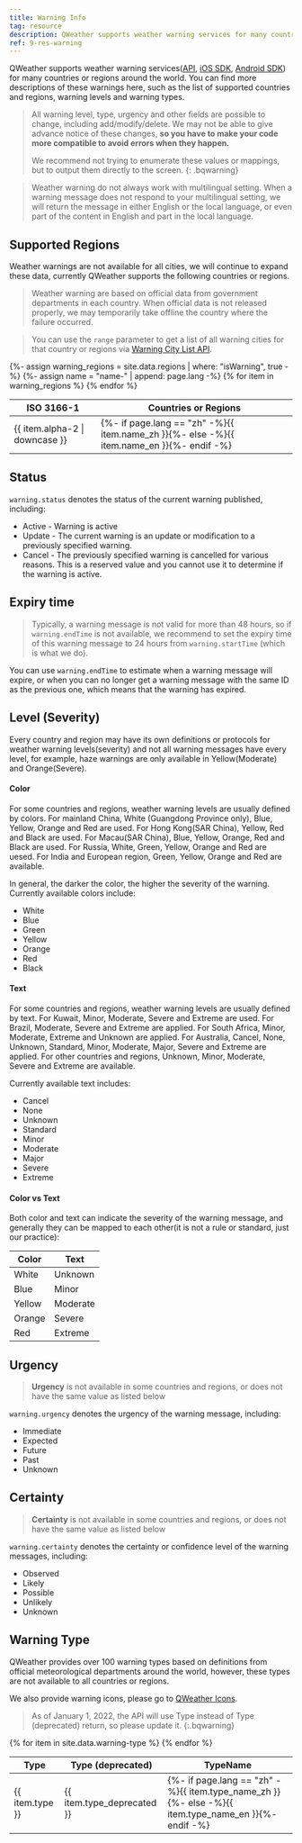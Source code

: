 ```yaml
---
title: Warning Info
tag: resource
description: QWeather supports weather warning services for many countries and regions around the world. You can find more descriptions of these warnings here, such as the list of supported countries and regions, warning levels and warning types.
ref: 9-res-warning
---
```


QWeather supports weather warning services([API](/en/docs/api/warning/), [iOS SDK](/en/docs/ios-sdk/ios-warning/), [Android SDK](/en/docs/android-sdk/android-warning/)) for many countries or regions around the world. You can find more descriptions of these warnings here, such as the list of supported countries and regions, warning levels and warning types.

> All warning level, type, urgency and other fields are possible to change, including add/modify/delete. We may not be able to give advance notice of these changes, **so you have to make your code more compatible to avoid errors when they happen.**
>
> We recommend not trying to enumerate these values or mappings, but to output them directly to the screen.
{: .bqwarning}

> Weather warning do not always work with multilingual setting. When a warning message does not respond to your multilingual setting, we will return the message in either English or the local language, or even part of the content in English and part in the local language.

## Supported Regions

Weather warnings are not available for all cities, we will continue to expand these data, currently QWeather supports the following countries or regions.

> Weather warning are based on official data from government departments in each country. When official data is not released properly, we may temporarily take offline the country where the failure occurred.

> You can use the `range` parameter to get a list of all warning cities for that country or regions via [Warning City List API](/en/docs/api/warning/weather-warning-city-list/).

<table>
  <thead>
    <tr>
      <th>ISO 3166-1</th>
      <th>Countries or Regions</th>
    </tr>
  </thead>
  <tbody>
  {%- assign warning_regions = site.data.regions | where: "isWarning", true -%}
  {%- assign name = "name-" | append: page.lang -%}
  {% for item in warning_regions %}
    <tr>
      <td>{{ item.alpha-2 | downcase  }}</td>
      <td>{%- if page.lang == "zh" -%}{{ item.name_zh  }}{%- else -%}{{ item.name_en  }}{%- endif -%}</td>
    </tr>
  {% endfor %}  
  </tbody>
</table>

## Status

`warning.status` denotes the status of the current warning published, including:

- Active - Warning is active
- Update - The current warning is an update or modification to a previously specified warning.
- Cancel - The previously specified warning is cancelled for various reasons. This is a reserved value and you cannot use it to determine if the warning is active.

## Expiry time

> Typically, a warning message is not valid for more than 48 hours, so if `warning.endTime` is not available, we recommend to set the expiry time of this warning message to 24 hours from `warning.startTime` (which is what we do).

You can use `warning.endTime` to estimate when a warning message will expire, or when you can no longer get a warning message with the same ID as the previous one, which means that the warning has expired.

## Level (Severity)

Every country and region may have its own definitions or protocols for weather warning levels(severity) and not all warning messages have every level, for example, haze warnings are only available in Yellow(Moderate) and Orange(Severe).

#### Color

For some countries and regions, weather warning levels are usually defined by colors. For mainland China, White (Guangdong Province only), Blue, Yellow, Orange and Red are used. For Hong Kong(SAR China), Yellow, Red and Black are used. For Macau(SAR China), Blue, Yellow, Orange, Red and Black are used. For Russia, White, Green, Yellow, Orange and Red are uesed. For India and European region, Green, Yellow, Orange and Red are available.

In general, the darker the color, the higher the severity of the warning. Currently available colors include:

- White 
- Blue 
- Green 
- Yellow 
- Orange 
- Red
- Black

#### Text

For some countries and regions, weather warning levels are usually defined by text. For Kuwait, Minor, Moderate, Severe and Extreme are used. For Brazil, Moderate, Severe and Extreme are applied. For South Africa, Minor, Moderate, Extreme and Unknown are applied. For Australia, Cancel, None, Unknown, Standard, Minor, Moderate, Major, Severe and Extreme are applied. For other countries and regions, Unknown, Minor, Moderate, Severe and Extreme are available.

Currently available text includes:

- Cancel
- None
- Unknown
- Standard
- Minor
- Moderate
- Major
- Severe
- Extreme

#### Color vs Text

Both color and text can indicate the severity of the warning message, and generally they can be mapped to each other(it is not a rule or standard, just our practice):

| Color  | Text     |
| ------ | -------- |
| White  | Unknown  |
| Blue   | Minor    |
| Yellow | Moderate |
| Orange | Severe   |
| Red    | Extreme  |

## Urgency

> **Urgency** is not available in some countries and regions, or does not have the same value as listed below

`warning.urgency` denotes the urgency of the warning message, including:

- Immediate
- Expected
- Future
- Past
- Unknown

## Certainty

> **Certainty** is not available in some countries and regions, or does not have the same value as listed below

`warning.certainty` denotes the certainty or confidence level of the warning messages, including:

- Observed
- Likely
- Possible
- Unlikely
- Unknown

## Warning Type

QWeather provides over 100 warning types based on definitions from official meteorological departments around the world, however, these types are not available to all countries or regions. 

We also provide warning icons, please go to [QWeather Icons](https://icons.qweather.com/en/).

> As of January 1, 2022, the API will use Type instead of Type (deprecated) return, so please update it.
{:.bqwarning}

<table>
  <thead>
    <tr>
      <th>Type</th>
      <th>Type (deprecated)</th>
      <th>TypeName</th>
    </tr>
  </thead>
  <tbody>
  {% for item in site.data.warning-type %}
    <tr>
      <td>{{ item.type }}</td>
      <td>{{ item.type_deprecated }}</td>
      <td>{%- if page.lang == "zh" -%}{{ item.type_name_zh  }}{%- else -%}{{ item.type_name_en }}{%- endif -%}</td>
    </tr>
  {% endfor %}  
  </tbody>
</table>



